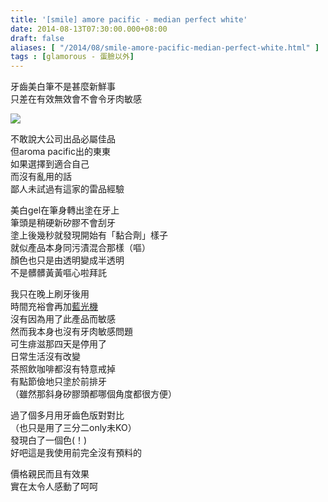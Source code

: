 ```yaml
---
title: '[smile] amore pacific - median perfect white'
date: 2014-08-13T07:30:00.000+08:00
draft: false
aliases: [ "/2014/08/smile-amore-pacific-median-perfect-white.html" ]
tags : [glamorous - 蛋臉以外]
---
```


牙齒美白筆不是甚麼新鮮事  
只差在有效無效會不會令牙肉敏感  

[![](https://1.bp.blogspot.com/-UbF6t9GsqC8/XERrPyLBQuI/AAAAAAAAGU0/CvhNQjKPIuEDqXRUJMQk6-qY8JfY1PZkwCLcBGAs/s640/14682557517_811b83d7f5_z.jpg)](https://1.bp.blogspot.com/-UbF6t9GsqC8/XERrPyLBQuI/AAAAAAAAGU0/CvhNQjKPIuEDqXRUJMQk6-qY8JfY1PZkwCLcBGAs/s1600/14682557517_811b83d7f5_z.jpg)

不敢說大公司出品必屬佳品  
但aroma pacific出的東東  
如果選擇到適合自己  
而沒有亂用的話  
鄙人未試過有這家的雷品經驗  
  
美白gel在筆身轉出塗在牙上  
筆頭是稍硬新矽膠不會刮牙  
塗上後幾秒就發現開始有「黏合劑」樣子  
就似產品本身同污漬混合那樣（嘔）  
顏色也只是由透明變成半透明  
不是髒髒黃黃嘔心啦拜託  
  
我只在晚上刷牙後用  
時間充裕會再加[藍光機](http://www.hidie.net/2014/07/smile-dr-white-ultra-magic-tooth.html)  
沒有因為用了此產品而敏感  
然而我本身也沒有牙肉敏感問題  
可生痱滋那四天是停用了  
日常生活沒有改變  
茶照飲咖啡都沒有特意戒掉  
有點節儉地只塗於前排牙  
（雖然那斜身矽膠頭都哪個角度都很方便）  
  
過了個多月用牙齒色版對對比  
（也只是用了三分二only未KO）  
發現白了一個色(！)  
好吧這是我使用前完全沒有預料的  
  
價格親民而且有效果  
實在太令人感動了呵呵
